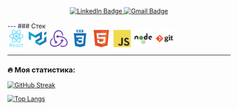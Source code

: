 <div id="header" align="center">
  <div id="badges">
    <a href="https://www.linkedin.com/in/maxim-potapenko-22b309219/">
      <img src="https://img.shields.io/badge/LinkedIn-blue?style=for-the-badge&logo=linkedin&logoColor=white" alt="LinkedIn Badge"/>
    </a>
    <a href="https://mail.google.com/mail/u/0/?tab=rm&ogbl#inbox?compose=CllgCJTJnxzWRlkSXFRcsWfkftrpJPTstszDRxRJVDrBSlWLNwrXPmQvLFBBrLjzWnPQCsKhgdV">
      <img src="https://img.shields.io/badge/Gmail-white?style=for-the-badge&logo=gmail&logoColor=black" alt="Gmail Badge"/>
    </a>
  </div>
  <img src="https://komarev.com/ghpvc/?username=twothousandcats&style=flat-square&color=blue" alt=""/>
</div>
---
### Стек
<div>
  <img src="https://github.com/devicons/devicon/blob/master/icons/react/react-original-wordmark.svg" title="React" alt="React" width="40" height="40"/>&nbsp;
  <img src="https://github.com/devicons/devicon/blob/master/icons/materialui/materialui-original.svg" title="Material UI" alt="Material UI" width="40" height="40"/>&nbsp;
  <img src="https://github.com/devicons/devicon/blob/master/icons/redux/redux-original.svg" title="Redux" alt="Redux " width="40" height="40"/>&nbsp;
  <img src="https://github.com/devicons/devicon/blob/master/icons/css3/css3-plain-wordmark.svg"  title="CSS3" alt="CSS" width="40" height="40"/>&nbsp;
  <img src="https://github.com/devicons/devicon/blob/master/icons/html5/html5-original.svg" title="HTML5" alt="HTML" width="40" height="40"/>&nbsp;
  <img src="https://github.com/devicons/devicon/blob/master/icons/javascript/javascript-original.svg" title="JavaScript" alt="JavaScript" width="40" height="40"/>&nbsp;
  <img src="https://github.com/devicons/devicon/blob/master/icons/nodejs/nodejs-original-wordmark.svg" title="NodeJS" alt="NodeJS" width="40" height="40"/>&nbsp;
  <img src="https://github.com/devicons/devicon/blob/master/icons/git/git-original-wordmark.svg" title="Git" **alt="Git" width="40" height="40"/>
</div>

---
### :fire: Моя статистика:

[![GitHub Streak](http://github-readme-streak-stats.herokuapp.com?user=twothousandcats&theme=dark&background=00000000)](https://git.io/streak-stats)

[![Top Langs](https://github-readme-stats.vercel.app/api/top-langs/?username=twothousandcats&bg_color=00000000)](https://github.com/anuraghazra/github-readme-stats)
